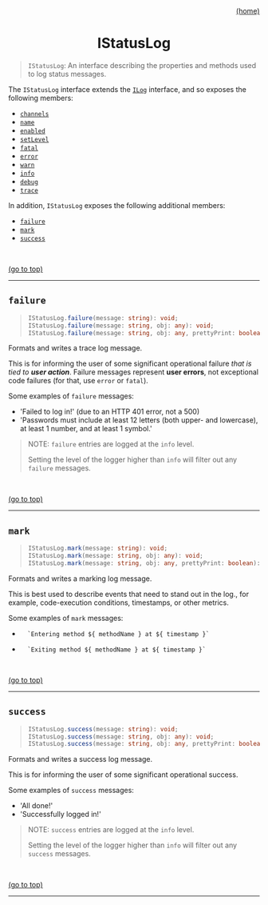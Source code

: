 <div id="top" align="right"><a href="https://github.com/auturge/logger#top">(home)</a></div>

# <h1 align="center">IStatusLog</h1> #

> `IStatusLog`: An interface describing the properties and methods used to log status messages.

The `IStatusLog` interface extends the [`ILog`][iLog] interface, and so exposes the following members:

- [`channels`](iLog.md#channels)
- [`name`](iLog.md#name)
- [`enabled`](iLog.md#enabled)
- [`setLevel`](iLog.md#setlevel)
- [`fatal`](iLog.md#fatal)
- [`error`](iLog.md#error)
- [`warn`](iLog.md#warn)
- [`info`](iLog.md#info)
- [`debug`](iLog.md#debug)
- [`trace`](iLog.md#trace)

In addition, `IStatusLog` exposes the following additional members:

- [`failure`](#failure)
- [`mark`](#mark)
- [`success`](#success)

<br>

<a href="#top">(go to top)</a>

----

## `failure` ##

> ```typescript
> IStatusLog.failure(message: string): void;
> IStatusLog.failure(message: string, obj: any): void;
> IStatusLog.failure(message: string, obj: any, prettyPrint: boolean): void;
> ```

Formats and writes a trace log message.

This is for informing the user of some significant operational failure _that is tied to **user action**_. Failure messages represent **user errors**, not exceptional code failures (for that, use `error` or `fatal`).

Some examples of `failure` messages:

- 'Failed to log in!' (due to an HTTP 401 error, not a 500)
- 'Passwords must include at least 12 letters (both upper- and lowercase), at least 1 number, and at least 1 symbol.'

> NOTE: `failure` entries are logged at the `info` level.
>
> Setting the level of the logger higher than `info` will filter out any `failure` messages.

<br>

<a href="#top">(go to top)</a>

----

## `mark` ##

> ```typescript
> IStatusLog.mark(message: string): void;
> IStatusLog.mark(message: string, obj: any): void;
> IStatusLog.mark(message: string, obj: any, prettyPrint: boolean): void;
> ```

Formats and writes a marking log message.

This is best used to describe events that need to stand out in the log., for example, code-execution conditions, timestamps, or other metrics.

Some examples of `mark` messages:

-
        `Entering method ${ methodName } at ${ timestamp }`
-
        `Exiting method ${ methodName } at ${ timestamp }`

<br>

<a href="#top">(go to top)</a>

----

## `success` ##

> ```typescript
> IStatusLog.success(message: string): void;
> IStatusLog.success(message: string, obj: any): void;
> IStatusLog.success(message: string, obj: any, prettyPrint: boolean): void;
> ```

Formats and writes a success log message.

This is for informing the user of some significant operational success.

Some examples of `success` messages:

- 'All done!'
- 'Successfully logged in!'

> NOTE: `success` entries are logged at the `info` level.
>
> Setting the level of the logger higher than `info` will filter out any `success` messages.

<br>

<a href="#top">(go to top)</a>

----

[iLog]:iLog.md#top
[channels]: iLog.md#channels
[name]: iLog.md#name
[enabled]: iLog.md#enabled
[setLevel]: iLog.md#setlevel
[fatal]: iLog.md#fatal
[error]: iLog.md#error
[warn]: iLog.md#warn
[info]: iLog.md#info
[debug]: iLog.md#debug
[trace]: iLog.md#trace
